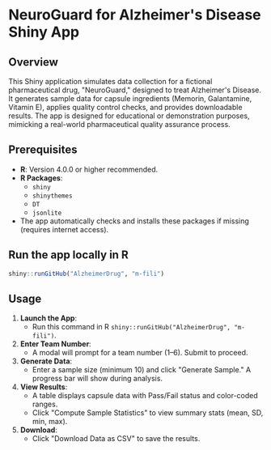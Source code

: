 # NeuroGuard for Alzheimer's Disease Shiny App

## Overview
This Shiny application simulates data collection for a fictional pharmaceutical drug, "NeuroGuard," designed to treat Alzheimer's Disease. It generates sample data for capsule ingredients (Memorin, Galantamine, Vitamin E), applies quality control checks, and provides downloadable results. The app is designed for educational or demonstration purposes, mimicking a real-world pharmaceutical quality assurance process.

## Prerequisites
- **R**: Version 4.0.0 or higher recommended.
- **R Packages**:
  - `shiny`
  - `shinythemes`
  - `DT`
  - `jsonlite`
- The app automatically checks and installs these packages if missing (requires internet access).

## Run the app locally in R
```r
shiny::runGitHub("AlzheimerDrug", "m-fili")
```

## Usage
1. **Launch the App**:
   - Run this command in R `shiny::runGitHub("AlzheimerDrug", "m-fili")`.
2. **Enter Team Number**:
   - A modal will prompt for a team number (1–6). Submit to proceed.
3. **Generate Data**:
   - Enter a sample size (minimum 10) and click "Generate Sample." A progress bar will show during analysis.
4. **View Results**:
   - A table displays capsule data with Pass/Fail status and color-coded ranges.
   - Click "Compute Sample Statistics" to view summary stats (mean, SD, min, max).
5. **Download**:
   - Click "Download Data as CSV" to save the results.